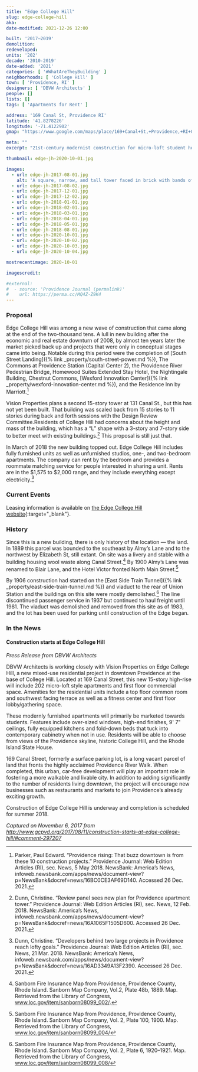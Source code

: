 ```yaml
---
title: "Edge College Hill"
slug: edge-college-hill
aka: 
date-modified: 2021-12-26 12:00

built: '2017–2019'
demolition:
redeveloped:
units: '202'
decade: '2010-2019'
date-added: '2021'
categories: [ '#WhatAreTheyBuilding' ]
neighborhoods: [ 'College Hill' ]
town: [ 'Providence, RI' ]
designers: [ 'DBVW Architects' ]
people: []
lists: []
tags: [ 'Apartments for Rent' ]

address: '169 Canal St, Providence RI'
latitude: '41.8278226'
longitude: '-71.4122902'
gmap: "https://www.google.com/maps/place/169+Canal+St,+Providence,+RI+02903/@41.8278226,-71.4122902,17z/data=!3m1!4b1!4m5!3m4!1s0x89e445176da6f2a5:0x701acb2a9ee6ae94!8m2!3d41.8278226!4d-71.4101015"

meta: ""
excerpt: "21st-century modernist construction for micro-loft student housing at the base of College Hill"

thumbnail: edge-jh-2020-10-01.jpg

images:
  - url: edge-jh-2017-08-01.jpg
    alt: 'A square, narrow, and tall tower faced in brick with bands of tan concrete every second floow. Ground floor retail is made of expansive glass storefronts. Window openings alternate from floor to floor, with every second floor matching its window patterns. One on corner of the building, above the main entrance on Canal Street, is a vertical section that is entirely glass.'
  - url: edge-jh-2017-08-02.jpg
  - url: edge-jh-2017-12-01.jpg
  - url: edge-jh-2017-12-02.jpg
  - url: edge-jh-2018-01-01.jpg
  - url: edge-jh-2018-02-01.jpg
  - url: edge-jh-2018-03-01.jpg
  - url: edge-jh-2018-04-01.jpg
  - url: edge-jh-2018-05-01.jpg
  - url: edge-jh-2018-08-01.jpg
  - url: edge-jh-2020-10-01.jpg
  - url: edge-jh-2020-10-02.jpg
  - url: edge-jh-2020-10-03.jpg
  - url: edge-jh-2020-10-04.jpg

mostrecentimage: 2020-10-01

imagescredit:

#external:
#  - source: 'Providence Journal (permalink)'
#    url: https://perma.cc/MQ4Z-Z9K4
---
```


### Proposal

Edge College Hill was among a new wave of construction that came along at the end of the two-thousand tens. A lull in new building after the economic and real estate downturn of 2008, by almost ten years later the market picked back up and projects that were only in conceptual stages came into being. Notable during this period were the completion of [South Street Landing]({% link _property/south-street-power.md %}), The Commons at Providence Station (Capital Center 2), the Providence River Pedestrian Bridge, Homewood Suites Extended Stay Hotel, the Nightingale Building, Chestnut Commons, [Wexford Innovation Center]({% link _property/wexford-innovation-center.md %}), and the Residence Inn by Marriott.[^1] 

[^1]: Parker, Paul Edward. “Providence rising: That buzz downtown is from these 10 construction projects.” Providence Journal: Web Edition Articles (RI), sec. News, 5 May 2018. NewsBank: America’s News, infoweb.newsbank.com/apps/news/document-view?p=NewsBank&docref=news/16BC0CE3AF69D140. Accessed 26 Dec. 2021.

Vision Properties plans a second 15-story tower at 131 Canal St., but this has not yet been built. That building was scaled back from 15 stories to 11 stories during back and forth sessions with the Design Review Committee.Residents of College Hill had concerns about the height and mass of the building, which has a “L” shape with a 3-story and 7-story side to better meet with existing buildings.[^2] This proposal is still just that.

[^2]: Dunn, Christine. “Review panel sees new plan for Providence apartment tower.” Providence Journal: Web Edition Articles (RI), sec. News, 12 Feb. 2018. NewsBank: America’s News, infoweb.newsbank.com/apps/news/document-view?p=NewsBank&docref=news/16A1065F1505D600. Accessed 26 Dec. 2021.

In March of 2018 the new building topped out. Edge College Hill includes fully furnished units as well as unfurnished studios, one-, and two-bedroom apartments. The company can rent by the bedroom and provides a roommate matching service for people interested in sharing a unit. Rents are in the $1,575 to $2,000 range, and they include everything except electricity.[^3]

[^3]: Dunn, Christine. “Developers behind two large projects in Providence reach lofty goals.” Providence Journal: Web Edition Articles (RI), sec. News, 21 Mar. 2018. NewsBank: America’s News, infoweb.newsbank.com/apps/news/document-view?p=NewsBank&docref=news/16AD3349A13F2390. Accessed 26 Dec. 2021.


### Current Events

Leasing information is available on [the Edge College Hill website](//www.edgecollegehill.com){:target="_blank"}.


### History

Since this is a new building, there is only history of the location — the land. In 1889 this parcel was bounded to the southeast by Almy’s Lane and to the northwest by Elizabeth St, still extant. On site was a livery and stable with a building housing wool waste along Canal Street.[^4] By 1900 Almy’s Lane was renamed to Blair Lane, and the Hotel Victor fronted North Main Street.[^5]

[^4]: Sanborn Fire Insurance Map from Providence, Providence County, Rhode Island. Sanborn Map Company, Vol.2, Plate 48b, 1889. Map. Retrieved from the Library of Congress, www.loc.gov/item/sanborn08099_002/.

[^5]: Sanborn Fire Insurance Map from Providence, Providence County, Rhode Island. Sanborn Map Company, Vol. 2, Plate 100, 1900. Map. Retrieved from the Library of Congress, www.loc.gov/item/sanborn08099_004/

By 1906 construction had started on the [East Side Train Tunnel]({% link _property/east-side-train-tunnel.md %}) and viaduct to the rear of Union Station and the buildings on this site were mostly demolished.[^6] The line discontinued passenger service in 1937 but continued to haul freight until 1981. The viaduct was demolished and removed from this site as of 1983, and the lot has been used for parking until construction of the Edge began.

[^6]: Sanborn Fire Insurance Map from Providence, Providence County, Rhode Island. Sanborn Map Company, Vol. 2, Plate 6, 1920–1921. Map. Retrieved from the Library of Congress, www.loc.gov/item/sanborn08099_008/


### In the News

#### Construction starts at Edge College Hill

_Press Release from DBVW Architects_

DBVW Architects is working closely with Vision Properties on Edge College Hill, a new mixed-use residential project in downtown Providence at the base of College Hill. Located at 169 Canal Street, this new 15-story high-rise will include 202 micro-loft style apartments and first floor commercial space. Amenities for the residential units include a top floor common room and southwest facing terrace as well as a fitness center and first floor lobby/gathering space.

These modernly furnished apartments will primarily be marketed towards students. Features include over-sized windows, high-end finishes, 9' 7" ceilings, fully equipped kitchens and fold-down beds that tuck into contemporary cabinetry when not in use. Residents will be able to choose from views of the Providence skyline, historic College Hill, and the Rhode Island State House.

169 Canal Street, formerly a surface parking lot, is a long vacant parcel of land that fronts the highly acclaimed Providence River Walk. When completed, this urban, car-free development will play an important role in fostering a more walkable and livable city. In addition to adding significantly to the number of residents living downtown, the project will encourage new businesses such as restaurants and markets to join Providence’s already exciting growth.

Construction of Edge College Hill is underway and completion is scheduled for summer 2018.

_Captured on November 6, 2017 from http://www.gcpvd.org/2017/08/11/construction-starts-at-edge-college-hill/#comment-297207_
